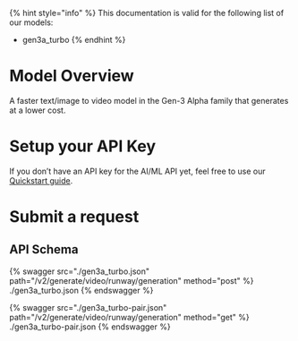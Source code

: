 [#references:start]: <> ({ "template": "openapi" })
{% hint style="info" %}
This documentation is valid for the following list of our models:
* gen3a_turbo
{% endhint %}

# Model Overview
A faster text/image to video model in the Gen-3 Alpha family that generates at a lower cost.

# Setup your API Key
If you don’t have an API key for the AI/ML API yet, feel free to use our [Quickstart guide](https://docs.aimlapi.com/quickstart/setting-up).

# Submit a request
## API Schema
{% swagger src="./gen3a_turbo.json" path="/v2/generate/video/runway/generation" method="post" %}
./gen3a_turbo.json
{% endswagger %}

{% swagger src="./gen3a_turbo-pair.json" path="/v2/generate/video/runway/generation" method="get" %}
./gen3a_turbo-pair.json
{% endswagger %}

[#references:end]: <> ({})
